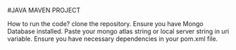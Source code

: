 #JAVA MAVEN PROJECT

How to run the code?
clone the repository.
Ensure you have Mongo Database installed.
Paste your mongo atlas string or local server string in uri variable. 
Ensure you have necessary dependencies in your pom.xml file.


